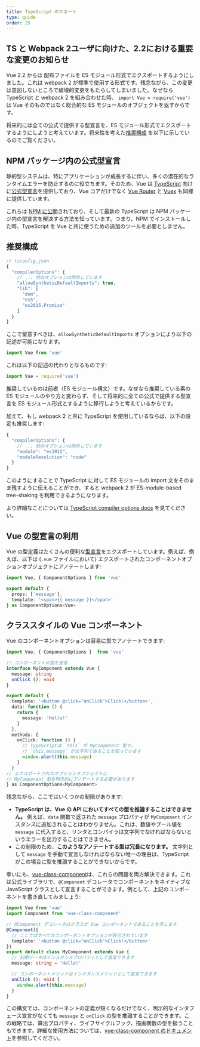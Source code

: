 ```yaml
---
title: TypeScript のサポート
type: guide
order: 25
---
```


## TS と Webpack 2ユーザに向けた、2.2における重要な変更のお知らせ

Vue 2.2 からは 配布ファイルを ES モジュール形式でエクスポートするようにしました。これは webpack 2 が標準で使用する形式です。残念ながら、この変更は意図しないところで破壊的変更をもたらしてしまいました。なぜなら TypeScript と webpack 2 を組み合わせた時、 `import Vue = require('vue')` は Vue そのものではなく総合的な ES モジュールのオブジェクトを返すからです。

将来的には全ての公式で提供する型宣言を、ES モジュール形式でエクスポートするようにしようと考えています。将来性を考えた[推奨構成](#recommended-configuration) を以下に示しているのでご覧ください。

## NPM パッケージ内の公式型宣言

静的型システムは、特にアプリケーションが成長するに伴い、多くの潜在的なランタイムエラーを防止するのに役立ちます。そのため、Vue は [TypeScript](https://www.typescriptlang.org/) 向けに[公式型宣言](https://github.com/vuejs/vue/tree/dev/types)を提供しており、Vue コアだけでなく [Vue Router](https://github.com/vuejs/vue-router/tree/dev/types) と [Vuex](https://github.com/vuejs/vuex/tree/dev/types) も同様に提供しています。

これらは [NPM に公開](https://unpkg.com/vue/types/)されており、そして最新の TypeScript は NPM パッケージ内の型宣言を解決する方法を知っています。つまり、NPM でインストールした時、TypeScript を Vue と共に使うための追加のツールを必要としません。

## 推奨構成

``` js
// tsconfig.json
{
  "compilerOptions": {
    // ... 他のオプションは除外しています
    "allowSyntheticDefaultImports": true,
    "lib": [
      "dom",
      "es5",
      "es2015.Promise"
    ]
  }
}
```

ここで留意すべきは、`allowSyntheticDefaultImports` オプションにより以下の記述が可能になります。

``` js
import Vue from 'vue'
```

これは以下の記述の代わりとなるものです:

``` js
import Vue = require('vue')
```

推奨しているのは前者（ES モジュール構文）です。なぜなら推奨している素のES モジュールのやり方と変わらず、そして将来的に全ての公式で提供する型宣言を ES モジュール形式とするように移行しようと考えているからです。

加えて、もし webpack 2 と共に TypeScript を使用しているならば、以下の設定も推奨します:

``` js
{
  "compilerOptions": {
    // ... 他のオプションは除外しています
    "module": "es2015",
    "moduleResolution": "node"
  }
}
```

このようにすることで TypeScript に対して ES モジュールの import 文をそのまま残すように伝えることができ、すると webpack 2 が ES-module-based tree-shaking を利用できるようになります。

より詳細なことについては [TypeScript compiler options docs](https://www.typescriptlang.org/docs/handbook/compiler-options.html) を見てください。

## Vue の型宣言の利用

Vue の型定義はたくさんの便利な[型宣言](https://github.com/vuejs/vue/blob/dev/types/index.d.ts)をエクスポートしています。例えば、例えば、以下は (`.vue` ファイルにおいて) エクスポートされたコンポーネントオプションオブジェクトにアノテートします:

``` ts
import Vue, { ComponentOptions } from 'vue'

export default {
  props: ['message'],
  template: '<span>{{ message }}</span>'
} as ComponentOptions<Vue>
```

## クラススタイルの Vue コンポーネント

Vue のコンポーネントオプションは容易に型でアノテートできます:

``` ts
import Vue, { ComponentOptions }  from 'vue'

// コンポーネントの型を宣言
interface MyComponent extends Vue {
  message: string
  onClick (): void
}

export default {
  template: '<button @click="onClick">Click!</button>',
  data: function () {
    return {
      message: 'Hello!'
    }
  },
  methods: {
    onClick: function () {
      // TypeScriptは `this` が MyComponent 型で、
      // `this.message` が文字列であることを知っています
      window.alert(this.message)
    }
  }
// エクスポートされたオプションオブジェクトに
// MyComponent 型を明示的にアノテートする必要があります
} as ComponentOptions<MyComponent>
```

残念ながら、ここではいくつかの制限があります:

- __TypeScript は、Vue の API においてすべての型を推論することはできません。__ 例えば、`data` 関数で返された `message` プロパティが `MyComponent` インスタンスに追加されることはわかりません。これは、数値やブール値を `message` に代入すると、リンタとコンパイラは文字列でなければならないというエラーを出力することはできません。
- この制限のため、__このようなアノテートする型は冗長になります。__ 文字列として `message` を手動で宣言しなければならない唯一の理由は、TypeScript がこの場合に型を推論することができないからです。

幸いにも、[vue-class-component](https://github.com/vuejs/vue-class-component)は、これらの問題を両方解決できます。これは公式ライブラリで、`@Component` デコレータでコンポーネントをネイティブな JavaScript クラスとして宣言することができます。例として、上記のコンポーネントを書き直してみましょう:

``` ts
import Vue from 'vue'
import Component from 'vue-class-component'

// @Component デコレータはクラスが Vue コンポーネントであることを示します
@Component({
  // ここではすべてのコンポーネントオプションが許可されています
  template: '<button @click="onClick">Click!</button>'
})
export default class MyComponent extends Vue {
  // 初期データはインスタンスプロパティとして宣言できます
  message: string = 'Hello!'

  // コンポーネントメソッドはインスタンスメソッドとして宣言できます
  onClick (): void {
    window.alert(this.message)
  }
}
```

この構文では、コンポーネントの定義が短くなるだけでなく、明示的なインタフェース宣言がなくても `message` と `onClick` の型を推論することができます。この戦略では、算出プロパティ、ライフサイクルフック、描画関数の型を扱うこともできます。詳細な使用方法については、[vue-class-component のドキュメント](https://github.com/vuejs/vue-class-component#vue-class-component)を参照してください。
